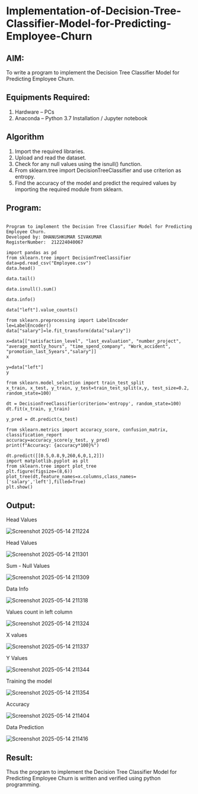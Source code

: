 # Implementation-of-Decision-Tree-Classifier-Model-for-Predicting-Employee-Churn

## AIM:
To write a program to implement the Decision Tree Classifier Model for Predicting Employee Churn.

## Equipments Required:
1. Hardware – PCs
2. Anaconda – Python 3.7 Installation / Jupyter notebook

## Algorithm

1. Import the required libraries.
2. Upload and read the dataset.
3. Check for any null values using the isnull() function.
4. From sklearn.tree import DecisionTreeClassifier and use criterion as entropy.
5. Find the accuracy of the model and predict the required values by importing the required module from sklearn.

## Program:
```

Program to implement the Decision Tree Classifier Model for Predicting Employee Churn.
Developed by: DHANUSHKUMAR SIVAKUMAR
RegisterNumber:  212224040067

```
```
import pandas as pd
from sklearn.tree import DecisionTreeClassifier
data=pd.read_csv("Employee.csv")
data.head()
```
```
data.tail()
```
```
data.isnull().sum()
```
```
data.info()
```
```
data["left"].value_counts()
```
```
from sklearn.preprocessing import LabelEncoder
le=LabelEncoder()
data["salary"]=le.fit_transform(data["salary"])
```
```
x=data[["satisfaction_level", "last_evaluation", "number_project", "average_montly_hours", "time_spend_company", "Work_accident", "promotion_last_5years","salary"]]
x
```
```
y=data["left"]
y
```
```
from sklearn.model_selection import train_test_split
x_train, x_test, y_train, y_test=train_test_split(x,y, test_size=0.2, random_state=100)
```
```
dt = DecisionTreeClassifier(criterion='entropy', random_state=100)
dt.fit(x_train, y_train)
```
```
y_pred = dt.predict(x_test)
```
```
from sklearn.metrics import accuracy_score, confusion_matrix, classification_report
accuracy=accuracy_score(y_test, y_pred)
print(f"Accuracy: {accuracy*100}%")
```
```
dt.predict([[0.5,0.8,9,260,6,0,1,2]])
import matplotlib.pyplot as plt
from sklearn.tree import plot_tree  
plt.figure(figsize=(8,6))
plot_tree(dt,feature_names=x.columns,class_names=['salary','left'],filled=True)
plt.show()
```

## Output:

Head Values

![Screenshot 2025-05-14 211224](https://github.com/user-attachments/assets/5949d6b9-6609-448f-9a6e-ce43aae70898)

Head Values

![Screenshot 2025-05-14 211301](https://github.com/user-attachments/assets/e0779969-8ba7-4933-91c7-f6837d98fa0a)

Sum - Null Values

![Screenshot 2025-05-14 211309](https://github.com/user-attachments/assets/3ad5ddf7-e43e-48ef-a5f6-889b6635efaf)

Data Info

![Screenshot 2025-05-14 211318](https://github.com/user-attachments/assets/77277136-39a5-48d8-a869-20aa8b997c8e)

Values count in left column

![Screenshot 2025-05-14 211324](https://github.com/user-attachments/assets/480d3e1e-9e6c-4c0c-8162-ee397deef583)

X values

![Screenshot 2025-05-14 211337](https://github.com/user-attachments/assets/bf14d934-37a2-4ed5-8b76-4be6d0cf409b)

Y Values

![Screenshot 2025-05-14 211344](https://github.com/user-attachments/assets/5141434d-c33d-4a87-9c59-494674312f07)

Training the model

![Screenshot 2025-05-14 211354](https://github.com/user-attachments/assets/50227ecb-e188-43d6-a8e7-a8f87bc81a11)

Accuracy

![Screenshot 2025-05-14 211404](https://github.com/user-attachments/assets/cd8cf377-a002-4729-b416-c1396c167927)

Data Prediction

![Screenshot 2025-05-14 211416](https://github.com/user-attachments/assets/f7070bff-c434-491f-81d7-0a2b09eec449)



## Result:
Thus the program to implement the  Decision Tree Classifier Model for Predicting Employee Churn is written and verified using python programming.
